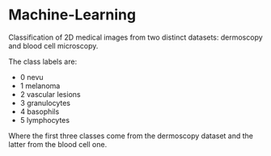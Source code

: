 # Machine-Learning
Classification of 2D medical images from two distinct datasets: dermoscopy and blood cell microscopy.

The class labels are:
<ul>
  <li>0 nevu</li>
  <li>1 melanoma</li>
  <li>2 vascular lesions</li>
  <li>3 granulocytes</li>
  <li>4 basophils</li>
  <li>5 lymphocytes</li>
</ul>

Where the first three classes come from the dermoscopy dataset and the latter from the blood cell one.
